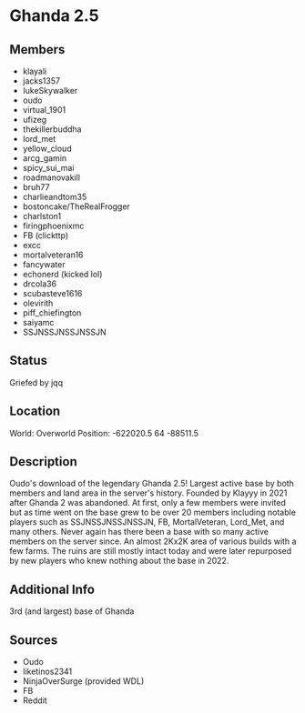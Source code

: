# Ghanda 2.5

## Members
- klayali
- jacks1357
- IukeSkywalker
- oudo
- virtual_1901
- ufizeg
- thekillerbuddha
- lord_met
- yellow_cloud
- arcg_gamin
- spicy_sui_mai
- roadmanovakill
- bruh77
- charlieandtom35
- bostoncake/TheRealFrogger
- charlston1
- firingphoenixmc
- FB (clickttp)
- excc
- mortalveteran16
- fancywater
- echonerd (kicked lol)
- drcola36
- scubasteve1616
- olevirith
- piff_chiefington
- saiyamc
- SSJNSSJNSSJNSSJN

## Status
Griefed by jqq

## Location
World: Overworld
Position: -622020.5 64 -88511.5

## Description
Oudo's download of the legendary Ghanda 2.5! Largest active base by both members and land area in the server's history. Founded by Klayyy in 2021 after Ghanda 2 was abandoned. At first, only a few members were invited but as time went on the base grew to be over 20 members including notable players such as SSJNSSJNSSJNSSJN, FB, MortalVeteran, Lord_Met, and many others. Never again has there been a base with so many active members on the server since. An almost 2Kx2K area of various builds with a few farms. The ruins are still mostly intact today and were later repurposed by new players who knew nothing about the base in 2022.

## Additional Info
3rd (and largest) base of Ghanda

## Sources
- Oudo
- liketinos2341
- NinjaOverSurge (provided WDL)
- FB
- Reddit
